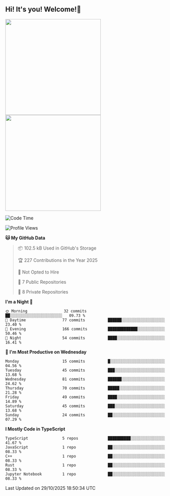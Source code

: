 ## Hi! It's you! Welcome!👋
<p align="left">  
  <img src="https://github-readme-stats.vercel.app/api/top-langs/?username=Shanshuimei&theme=transparent&hide_border=true" style="height: 300px;" />  
  <img src="https://github-readme-stats.vercel.app/api/wakatime?username=Shanshuimei&theme=transparent&hide_border=true&layout=compact&langs_count=22" style="height: 300px;" />
</p>

<!--START_SECTION:waka-->
![Code Time](http://img.shields.io/badge/Code%20Time-431%20hrs%2018%20mins-blue)

![Profile Views](http://img.shields.io/badge/Profile%20Views-0-blue)

**🐱 My GitHub Data** 

> 📦 102.5 kB Used in GitHub's Storage 
 > 
> 🏆 227 Contributions in the Year 2025
 > 
> 🚫 Not Opted to Hire
 > 
> 📜 7 Public Repositories 
 > 
> 🔑 8 Private Repositories 
 > 
**I'm a Night 🦉** 

```text
🌞 Morning                32 commits          ██░░░░░░░░░░░░░░░░░░░░░░░   09.73 % 
🌆 Daytime                77 commits          ██████░░░░░░░░░░░░░░░░░░░   23.40 % 
🌃 Evening                166 commits         █████████████░░░░░░░░░░░░   50.46 % 
🌙 Night                  54 commits          ████░░░░░░░░░░░░░░░░░░░░░   16.41 % 
```
📅 **I'm Most Productive on Wednesday** 

```text
Monday                   15 commits          █░░░░░░░░░░░░░░░░░░░░░░░░   04.56 % 
Tuesday                  45 commits          ███░░░░░░░░░░░░░░░░░░░░░░   13.68 % 
Wednesday                81 commits          ██████░░░░░░░░░░░░░░░░░░░   24.62 % 
Thursday                 70 commits          █████░░░░░░░░░░░░░░░░░░░░   21.28 % 
Friday                   49 commits          ████░░░░░░░░░░░░░░░░░░░░░   14.89 % 
Saturday                 45 commits          ███░░░░░░░░░░░░░░░░░░░░░░   13.68 % 
Sunday                   24 commits          ██░░░░░░░░░░░░░░░░░░░░░░░   07.29 % 
```


**I Mostly Code in TypeScript** 

```text
TypeScript               5 repos             ██████████░░░░░░░░░░░░░░░   41.67 % 
JavaScript               1 repo              ██░░░░░░░░░░░░░░░░░░░░░░░   08.33 % 
C++                      1 repo              ██░░░░░░░░░░░░░░░░░░░░░░░   08.33 % 
Rust                     1 repo              ██░░░░░░░░░░░░░░░░░░░░░░░   08.33 % 
Jupyter Notebook         1 repo              ██░░░░░░░░░░░░░░░░░░░░░░░   08.33 % 
```




 Last Updated on 29/10/2025 18:50:34 UTC
<!--END_SECTION:waka-->

